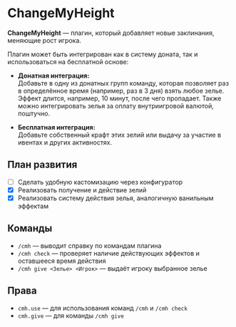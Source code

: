 # ChangeMyHeight

**ChangeMyHeight** — плагин, который добавляет новые заклинания, меняющие рост игрока.  

Плагин может быть интегрирован как в систему доната, так и использоваться на бесплатной основе:  

- **Донатная интеграция:**  
  Добавьте в одну из донатных групп команду, которая позволяет раз в определённое время (например, раз в 3 дня) взять любое зелье. Эффект длится, например, 10 минут, после чего пропадает. Также можно интегрировать зелья за оплату внутриигровой валютой, поштучно.  

- **Бесплатная интеграция:**  
  Добавьте собственный крафт этих зелий или выдачу за участие в ивентах и других активностях.  

## План развития
- [ ] Сделать удобную кастомизацию через конфигуратор  
- [x] Реализовать получение и действие зелий  
- [x] Реализовать систему действия зелья, аналогичную ванильным эффектам  

## Команды
- `/cmh` — выводит справку по командам плагина  
- `/cmh check` — проверяет наличие действующих эффектов и оставшееся время действия  
- `/cmh give <Зелье> <Игрок>` — выдаёт игроку выбранное зелье  

## Права
- `cmh.use` — для использования команд `/cmh` и `/cmh check`  
- `cmh.give` — для команды `/cmh give`  
